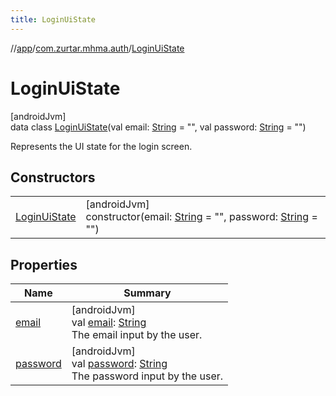 ```yaml
---
title: LoginUiState
---
```

//[app](../../../index.html)/[com.zurtar.mhma.auth](../index.html)/[LoginUiState](index.html)



# LoginUiState



[androidJvm]\
data class [LoginUiState](index.html)(val email: [String](https://kotlinlang.org/api/core/kotlin-stdlib/kotlin/-string/index.html) = &quot;&quot;, val password: [String](https://kotlinlang.org/api/core/kotlin-stdlib/kotlin/-string/index.html) = &quot;&quot;)

Represents the UI state for the login screen.



## Constructors


| | |
|---|---|
| [LoginUiState](-login-ui-state.html) | [androidJvm]<br>constructor(email: [String](https://kotlinlang.org/api/core/kotlin-stdlib/kotlin/-string/index.html) = &quot;&quot;, password: [String](https://kotlinlang.org/api/core/kotlin-stdlib/kotlin/-string/index.html) = &quot;&quot;) |


## Properties


| Name | Summary |
|---|---|
| [email](email.html) | [androidJvm]<br>val [email](email.html): [String](https://kotlinlang.org/api/core/kotlin-stdlib/kotlin/-string/index.html)<br>The email input by the user. |
| [password](password.html) | [androidJvm]<br>val [password](password.html): [String](https://kotlinlang.org/api/core/kotlin-stdlib/kotlin/-string/index.html)<br>The password input by the user. |
